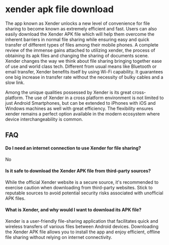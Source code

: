 # xender apk file download

The app known as Xender unlocks a new level of convenience for file sharing to become known as extremely efficient and fast. Users can also easily download the Xender APK file which will help them overcome the inherent barriers in normal file sharing while ensuring easy and quick transfer of different types of files among their mobile phones. A complete review of the immense gains attached to utilizing xender, the process of obtaining its apk files and changing the sharing of documents scene.
Xender changes the way we think about file sharing bringing together ease of use and world class tech. Different from usual means like Bluetooth or email transfer, Xender benefits itself by using Wi-Fi capability. It guarantees one big increase in transfer rate without the necessity of bulky cables and a slow link.

Among the unique qualities possessed by Xender is its great cross-platform. The use of Xender in a cross platform environment is not limited to just Android Smartphones, but can be extended to iPhones with iOS and Windows machines as well with great efficiency. The flexibility ensures xender remains a perfect option available in the modern ecosystem where device interchangeability is common.




## FAQ

#### Do I need an internet connection to use Xender for file sharing?

No
#### Is it safe to download the Xender APK file from third-party sources?

While the official Xender website is a secure source, it's recommended to exercise caution when downloading from third-party websites. Stick to reputable sources to avoid potential security risks associated with unofficial APK files.

#### What is Xender, and why would I want to download its APK file?

Xender is a user-friendly file-sharing application that facilitates quick and wireless transfers of various files between Android devices. Downloading the Xender APK file allows you to install the app and enjoy efficient, offline file sharing without relying on internet connectivity.
